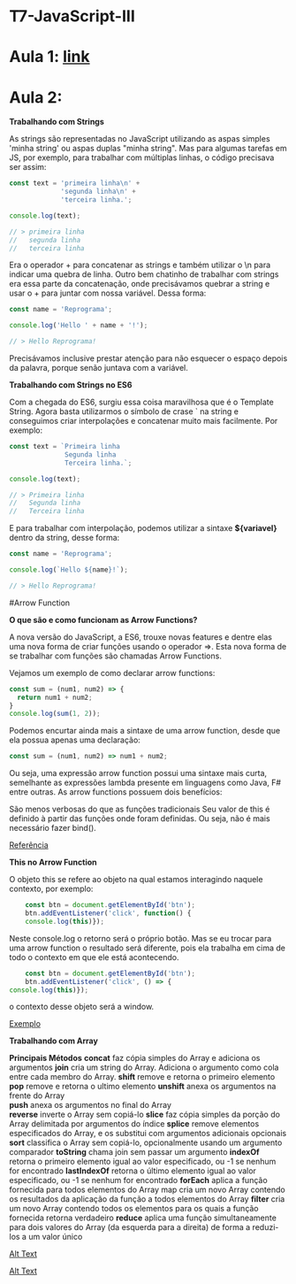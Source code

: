 # T7-JavaScript-III

# Aula 1: [link](https://github.com/reprograma/T7-JavaScript-III/blob/master/Aula%201%20-%20Revis%C3%A3o/%7Breprograma%7D%20-%20Revis%C3%A3o.pdf)

# Aula 2:

**Trabalhando com Strings**

As strings são representadas no JavaScript utilizando as aspas simples 'minha string' ou aspas duplas "minha string". Mas para algumas tarefas em JS, por exemplo, para trabalhar com múltiplas linhas, o código precisava ser assim:

```js
const text = 'primeira linha\n' +
             'segunda linha\n' +
             'terceira linha.';

console.log(text);

// > primeira linha
//   segunda linha
//   terceira linha
```
Era o operador + para concatenar as strings e também utilizar o \n para indicar uma quebra de linha.
Outro bem chatinho de trabalhar com strings era essa parte da concatenação, onde precisávamos quebrar a string e usar o + para juntar com nossa variável. Dessa forma:

```js
const name = 'Reprograma';

console.log('Hello ' + name + '!');

// > Hello Reprograma!
```
Precisávamos inclusive prestar atenção para não esquecer o espaço depois da palavra, porque senão juntava com a variável.

**Trabalhando com Strings no ES6**

Com a chegada do ES6, surgiu essa coisa maravilhosa que é o Template String. Agora basta utilizarmos o símbolo de crase ` na string e conseguimos criar interpolações e concatenar muito mais facilmente.
Por exemplo:

```js
const text = `Primeira linha
              Segunda linha
              Terceira linha.`;

console.log(text);

// > Primeira linha
//   Segunda linha
//   Terceira linha
```

E para trabalhar com interpolação, podemos utilizar a sintaxe **${variavel}** dentro da string, desse forma:

```js
const name = 'Reprograma';

console.log(`Hello ${name}!`);

// > Hello Reprograma!
```

#Arrow Function

**O que são e como funcionam as Arrow Functions?**

A nova versão do JavaScript, a ES6, trouxe novas features e dentre elas uma nova forma de criar funções usando o operador =>. Esta nova forma de se trabalhar com funções são chamadas Arrow Functions.

Vejamos um exemplo de como declarar arrow functions:

```js
const sum = (num1, num2) => {
  return num1 + num2;
}
console.log(sum(1, 2));
```

Podemos encurtar ainda mais a sintaxe de uma arrow function, desde que ela possua apenas uma declaração:

```js
const sum = (num1, num2) => num1 + num2;
```

Ou seja, uma expressão arrow function possui uma sintaxe mais curta, semelhante as expressões lambda presente em linguagens como Java, F# entre outras.
As arrow functions possuem dois benefícios:

São menos verbosas do que as funções tradicionais
Seu valor de this é definido à partir das funções onde foram definidas. Ou seja, não é mais necessário fazer bind().

[Referência](https://medium.com/@raphalima8/arrow-functions-declara%C3%A7%C3%A3o-funcionamento-escopos-e-o-valor-de-this-9cb6449bca31)

**This no Arrow Function**

O objeto this se refere ao objeto na qual estamos interagindo naquele contexto, por exemplo:

```js
    const btn = document.getElementById('btn');
    btn.addEventListener('click', function() { 
    console.log(this)});
```

Neste console.log o retorno será o próprio botão. 
Mas se eu trocar para uma arrow function o resultado será diferente, pois ela trabalha em cima de todo o contexto em que ele está acontecendo.

```js
    const btn = document.getElementById('btn');
    btn.addEventListener('click', () => { 
console.log(this)});
```

o contexto desse objeto será a window.

[Exemplo](https://github.com/reprograma/T7-JavaScript-III/blob/master/Aula%202/Exemplos/Arrow%20function%20-%20this.html)

**Trabalhando com Array**

**Principais Métodos**
**concat** faz cópia simples do Array e adiciona os argumentos 
**join** cria um string do Array. Adiciona o argumento como cola entre cada membro do Array. 
**shift** remove e retorna o primeiro elemento 
**pop** remove e retorna o ultimo elemento 
**unshift** anexa os argumentos na frente do Array  
**push** anexa os argumentos no final do Array  
**reverse** inverte o Array sem copiá-lo 
**slice** faz cópia simples da porção do Array delimitada por argumentos do índice 
**splice** remove elementos especificados do Array, e os substitui com argumentos adicionais opcionais 
**sort** classifica o Array sem copiá-lo, opcionalmente usando um argumento comparador 
**toString** chama join sem passar um argumento
**indexOf** retorna o primeiro elemento igual ao valor especificado, ou -1 se nenhum for encontrado 
**lastIndexOf** retorna o último elemento igual ao valor especificado, ou -1 se nenhum for encontrado 
**forEach** aplica a função fornecida para todos elementos do Array
map cria um novo Array contendo os resultados da aplicação da função a todos elementos do Array 
**filter** cria um novo Array contendo todos os elementos para os quais a função fornecida retorna verdadeiro 
**reduce** aplica uma função simultaneamente para dois valores do Array (da
esquerda para a direita) de forma a reduzi-los a um valor único 

[Alt Text](https://github.com/reprograma/T7-JavaScript-III/blob/master/Aula%202/Exemplos/map%2C%20filter%2C%20reduce.jpeg)

[Alt Text](https://github.com/reprograma/T7-JavaScrhttps://github.com/reprograma/T7-JavaScript-III/blob/master/Aula%202/Exemplos/map%2C%20filter%2C%20reduce2.jpegipt-III/blob/master/Aula%202/Exemplos/map%2C%20filter%2C%20reduce.jpeg)